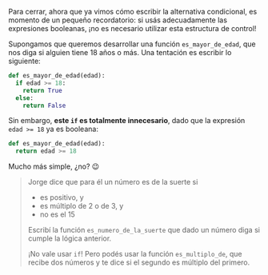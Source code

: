 Para cerrar, ahora que ya vimos cómo escribir la alternativa condicional, es momento de un pequeño recordatorio:
si usás adecuadamente las expresiones booleanas, ¡no es necesario utilizar esta estructura de control!

Supongamos que queremos desarrollar una función `es_mayor_de_edad`, que nos diga si alguien tiene
18 años o más. Una tentación es escribir lo siguiente:

```python
def es_mayor_de_edad(edad):
  if edad >= 18:
    return True
  else:
    return False
```

Sin embargo, **este `if` es totalmente innecesario**, dado que la expresión `edad >= 18` ya es booleana:

```python
def es_mayor_de_edad(edad):
  return edad >= 18
```

Mucho más simple, ¿no? :wink:

> Jorge dice que para él un número es de la suerte si
>
> * es positivo, y
> * es múltiplo de 2 o de 3, y
> * no es el 15
>
> Escribí la función `es_numero_de_la_suerte` que dado un número diga si cumple la lógica anterior.
>
> ¡No vale usar `if`! Pero podés usar la función `es_multiplo_de`, que recibe dos números y te dice si el segundo es múltiplo del primero.
